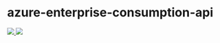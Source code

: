 # azure-enterprise-consumption-api

<a href="https://portal.azure.com/#create/Microsoft.Template/uri/https%3A%2F%2Fraw.githubusercontent.com%2FMarczakIO%2Fazure-enterprise-consumption-api%2Fmaster%2Flogic-app-refresh.json" target="_blank">
    <img src="http://azuredeploy.net/deploybutton.png"/>
</a>
<a href="http://armviz.io/#/?load=https%3A%2F%2Fraw.githubusercontent.com%2FMarczakIO%2Fazure-enterprise-consumption-api%2Fmaster%2Flogic-app-refresh.json" target="_blank">
    <img src="http://armviz.io/visualizebutton.png"/>
</a>